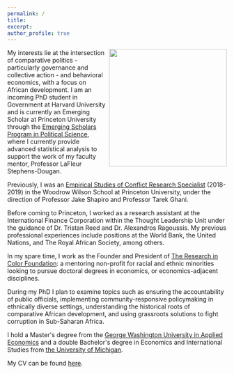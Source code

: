 ```yaml
---
permalink: /
title:
excerpt:
author_profile: true 
---
```

<img align="right" width="270" height="270" src="https://politics.princeton.edu/sites/default/files/styles/square/public/images/chine_headshot_new.jpg?h=97d761eb&itok=qMU0oj2J">


My interests lie at the intersection of comparative politics - particularly governance and collective action - and behavioral economics, with a focus on African development. I am an incoming PhD student in Government at Harvard University and is currently an Emerging Scholar at Princeton University through the [Emerging Scholars Program in Political Science](https://politics.princeton.edu/people/chinemelu-okafor), where I currently provide advanced statistical analysis to support the work of my faculty mentor, Professor LaFleur Stephens-Dougan. 

Previously, I was an [Empirical Studies of Conflict Research Specialist](https://esoc.princeton.edu/about-us/people/chinemelu-u-okafor) (2018-2019) in the Woodrow Wilson School at Princeton University, under the direction of Professor Jake Shapiro and Professor Tarek Ghani.

Before coming to Princeton, I worked as a research assistant at the International Finance Corporation within the Thought Leadership Unit under the guidance of Dr. Tristan Reed and Dr. Alexandros Ragoussis. My previous professional experiences include positions at the World Bank, the United Nations, and The Royal African Society, among others.

In my spare time, I work as the Founder and President of [The Research in Color Foundation](https://www.researchincolor.org): a mentoring non-profit for racial and ethnic minorities looking to pursue doctoral degrees in economics, or economics-adjacent disciplines.

During my PhD I plan to examine topics such as ensuring the accountability of public officials, implementing community-responsive policymaking in ethnically diverse settings, understanding the historical roots of comparative African development, and using grassroots solutions to fight corruption in Sub-Saharan Africa.

I hold a Master's degree from the [George Washington University in Applied Economics](https://economics.columbian.gwu.edu/graduate) and a double Bachelor's degree in Economics and International Studies from [the University of Michigan](https://umich.edu/).

My CV can be found [here](https://chinemeluokafor.github.io/CV/).
